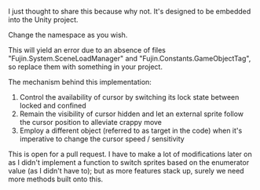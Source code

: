 I just thought to share this because why not. It's designed to be embedded into the Unity project.

Change the namespace as you wish.

This will yield an error due to an absence of files "Fujin.System.SceneLoadManager" and "Fujin.Constants.GameObjectTag", so replace them with something in your project.

The mechanism behind this implementation:
1) Control the availability of cursor by switching its lock state between locked and confined
2) Remain the visibility of cursor hidden and let an external sprite follow the cursor position to alleviate crappy move
3) Employ a different object (referred to as target in the code) when it's imperative to change the cursor speed / sensitivity

This is open for a pull request. I have to make a lot of modifications later on as I didn't implement a function to switch sprites based on the enumerator value (as I didn't have to); but as more features stack up, surely we need more methods built onto this.
